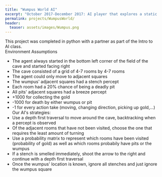 ```yaml
---
title: "Wumpus World AI"
excerpt: "October 2017-December 2017: AI player that explores a static unknown world looking for gold and avoiding death"
permalink: projects/WumpusWorld/
header:
  teaser: assets/images/Wumpus.png
---
```


This project was completed in python with a partner as part of the Intro to AI class.  
Environment Assumptions
- The agent always started in the bottom left corner of the field of the cave and started facing right
- The cave consisted of a grid of 4-7 rooms by 4-7 rooms
- The agent could only move to adjacent squares
- The wumpus' adjacent squares had a stench percept
- Each room had a 20% chance of being a deadly pit
- All pits' adjacent squares had a breeze percept
- +1000 for collecting the gold
- -1000 for death by either wumpus or pit
- -1 for every action take (moving, changing direction, picking up gold,...)
Our AI's strategies: 
- Use a depth first traversal to move around the cave, backtracking when a percept is observed
- Of the adjacent rooms that have not been visited, choose the one that requires the least amount of turning
- Use a probability matrix to represent which rooms have been visited (probability of gold) as well as which rooms probabily have pits or the wumpus
- If a stench is smelled immediately, shoot the arrow to the right and continue with a depth first traversal
- Once the wumpus' location is known, ignore all stenches and just ignore the wumpus square
